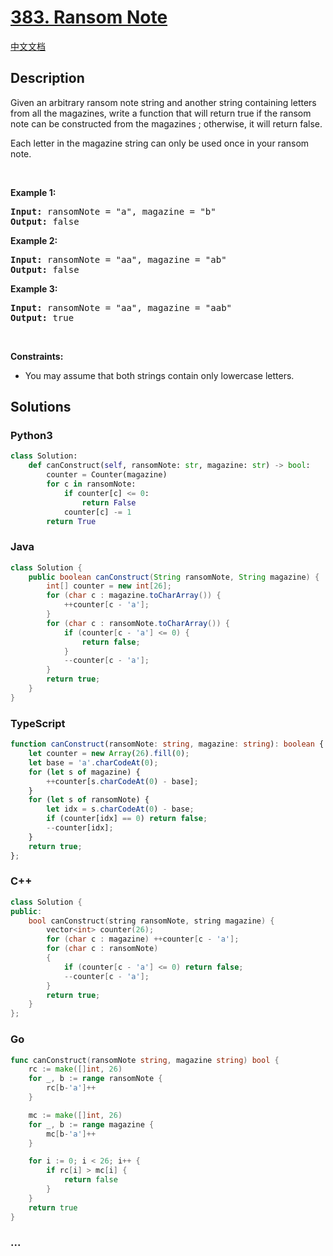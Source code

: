 # [383. Ransom Note](https://leetcode.com/problems/ransom-note)

[中文文档](/solution/0300-0399/0383.Ransom%20Note/README.md)

## Description

<p>Given an arbitrary ransom note string and another string containing letters from all the magazines, write a function that will return true if the ransom note can be constructed from the magazines ; otherwise, it will return false.</p>

<p>Each letter in the magazine string can only be used once in your ransom note.</p>

<p>&nbsp;</p>
<p><strong>Example 1:</strong></p>
<pre><strong>Input:</strong> ransomNote = "a", magazine = "b"
<strong>Output:</strong> false
</pre><p><strong>Example 2:</strong></p>
<pre><strong>Input:</strong> ransomNote = "aa", magazine = "ab"
<strong>Output:</strong> false
</pre><p><strong>Example 3:</strong></p>
<pre><strong>Input:</strong> ransomNote = "aa", magazine = "aab"
<strong>Output:</strong> true
</pre>
<p>&nbsp;</p>
<p><strong>Constraints:</strong></p>

<ul>
	<li>You may assume that both strings contain only lowercase letters.</li>
</ul>

## Solutions

<!-- tabs:start -->

### **Python3**

```python
class Solution:
    def canConstruct(self, ransomNote: str, magazine: str) -> bool:
        counter = Counter(magazine)
        for c in ransomNote:
            if counter[c] <= 0:
                return False
            counter[c] -= 1
        return True
```

### **Java**

```java
class Solution {
    public boolean canConstruct(String ransomNote, String magazine) {
        int[] counter = new int[26];
        for (char c : magazine.toCharArray()) {
            ++counter[c - 'a'];
        }
        for (char c : ransomNote.toCharArray()) {
            if (counter[c - 'a'] <= 0) {
                return false;
            }
            --counter[c - 'a'];
        }
        return true;
    }
}
```

### **TypeScript**

```ts
function canConstruct(ransomNote: string, magazine: string): boolean {
    let counter = new Array(26).fill(0);
    let base = 'a'.charCodeAt(0);
    for (let s of magazine) {
        ++counter[s.charCodeAt(0) - base];
    }
    for (let s of ransomNote) {
        let idx = s.charCodeAt(0) - base;
        if (counter[idx] == 0) return false;
        --counter[idx];
    }
    return true;
};
```

### **C++**

```cpp
class Solution {
public:
    bool canConstruct(string ransomNote, string magazine) {
        vector<int> counter(26);
        for (char c : magazine) ++counter[c - 'a'];
        for (char c : ransomNote)
        {
            if (counter[c - 'a'] <= 0) return false;
            --counter[c - 'a'];
        }
        return true;
    }
};
```

### **Go**

```go
func canConstruct(ransomNote string, magazine string) bool {
	rc := make([]int, 26)
	for _, b := range ransomNote {
		rc[b-'a']++
	}

	mc := make([]int, 26)
	for _, b := range magazine {
		mc[b-'a']++
	}

	for i := 0; i < 26; i++ {
		if rc[i] > mc[i] {
			return false
		}
	}
	return true
}
```

### **...**

```

```

<!-- tabs:end -->
